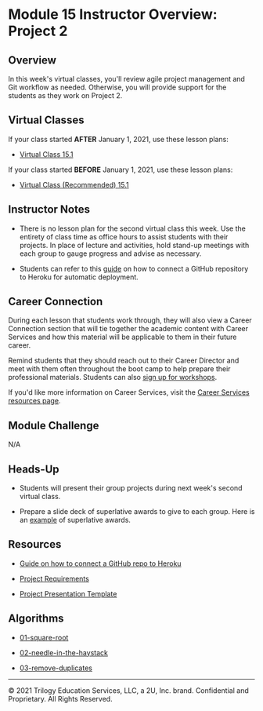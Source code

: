 # Module 15 Instructor Overview: Project 2

## Overview

In this week's virtual classes, you'll review agile project management and Git workflow as needed. Otherwise, you will provide support for the students as they work on Project 2.

## Virtual Classes

If your class started **AFTER** January 1, 2021, use these lesson plans:

* [Virtual Class 15.1](./15.1-REQUIRED.md)

If your class started **BEFORE** January 1, 2021, use these lesson plans:

* [Virtual Class (Recommended) 15.1](./15.1-RECOMMENDED.md)

## Instructor Notes

* There is no lesson plan for the second virtual class this week. Use the entirety of class time as office hours to assist students with their projects. In place of lecture and activities, hold stand-up meetings with each group to gauge progress and advise as necessary.

* Students can refer to this [guide](../../01-Class-Content/15-Project-2/04-Supplemental/GitHubHerokuConnect.md) on how to connect a GitHub repository to Heroku for automatic deployment.

## Career Connection

During each lesson that students work through, they will also view a Career Connection section that will tie together the academic content with Career Services and how this material will be applicable to them in their future career.

Remind students that they should reach out to their Career Director and meet with them often throughout the boot camp to help prepare their professional materials. Students can also [sign up for workshops](https://careerservicesonlineevents.splashthat.com/).

If you'd like more information on Career Services, visit the [Career Services resources page](https://mycareerspot.org/).

## Module Challenge

N/A

## Heads-Up

* Students will present their group projects during next week's second virtual class.

* Prepare a slide deck of superlative awards to give to each group. Here is an [example](https://docs.google.com/presentation/d/1QlPJhHnHvLLtKheKl4opm7tibkjjALZeAzwVvZdJDO0/edit?usp=sharing) of superlative awards.

## Resources

* [Guide on how to connect a GitHub repo to Heroku](../../01-Class-Content/15-Project-2/04-Supplemental/GitHubHerokuConnect.md)

* [Project Requirements](../../01-Class-Content/14-MVC/04-Supplemental/Project-Requirements.md)

* [Project Presentation Template](https://docs.google.com/presentation/d/10QaO9KH8HtUXj__81ve0SZcpO5DbMbqqQr4iPpbwKks/edit?usp=sharing)

## Algorithms

* [01-square-root](../../01-Class-Content/15-Project-2/03-Algorithms/01-square-root)

* [02-needle-in-the-haystack](../../01-Class-Content/15-Project-2/03-Algorithms/02-needle-in-the-haystack)

* [03-remove-duplicates](../../01-Class-Content/15-Project-2/03-Algorithms/03-remove-duplicates)

---
© 2021 Trilogy Education Services, LLC, a 2U, Inc. brand.  Confidential and Proprietary.  All Rights Reserved.